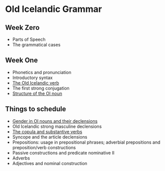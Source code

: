 # Old Icelandic Grammar 

## Week Zero

* Parts of Speech
* The grammatical cases

## Week One

<!--* A quick review of Aleric's sheet or concise reference grammar-->
* Phonetics and pronunciation
* Introductory syntax
* [The Old Icelandic verb](rcblack.net/grammar/lesson08)
* The first strong conjugation
* [Structure of the OI noun](rcblack.net/grammar/lesson10)

## Things to schedule 

* [Gender in OI nouns and their declensions](rcblack.net/grammar/lesson11)
* Old Icelandic strong masculine declensions
* [The copula and substantive verbs](rcblack.net/grammar/lesson12)
* Syncope and the article declensions
* Prepositions: usage in prepositional phrases; adverbial prepositions and preposition/verb constructions
* Passive constructions and predicate nominative II
* Adverbs
* Adjectives and nominal construction


